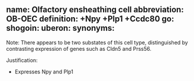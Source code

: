 name: Olfactory ensheathing cell
abbreviation: OB-OEC
definition: +Npy +Plp1 +Ccdc80
go:
shogoin: 
uberon:
synonyms:
---

Note: There appears to be two substates of this cell type, distinguished by contrasting expression of 
genes such as Cldn5 and Prss56.


Justification:

* Expresses Npy and Plp1


